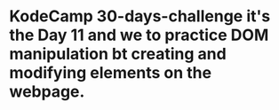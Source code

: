 # KodeCamp 30-days-challenge it's the Day 11 and we to practice DOM manipulation bt creating and modifying elements on the webpage.